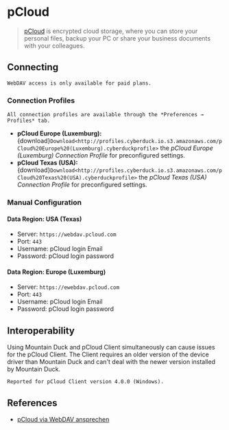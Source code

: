 pCloud
====

> [pCloud](https://www.pcloud.com/) is encrypted cloud storage, where you can store your personal files, backup your PC or share your business documents with your colleagues.

## Connecting

```{attention}
WebDAV access is only available for paid plans.
```

### Connection Profiles

```{note}
All connection profiles are available through the *Preferences → Profiles* tab.
```

- **pCloud Europe (Luxemburg):** {download}`Download<http://profiles.cyberduck.io.s3.amazonaws.com/pCloud%20Europe%20(Luxemburg).cyberduckprofile>` the *pCloud Europe (Luxemburg) Connection Profile* for preconfigured settings.
- **pCloud Texas (USA):** {download}`Download<http://profiles.cyberduck.io.s3.amazonaws.com/pCloud%20Texas%20(USA).cyberduckprofile>` the *pCloud Texas (USA) Connection Profile* for preconfigured settings.	

### Manual Configuration

#### Data Region: USA (Texas)

- Server: `https://webdav.pcloud.com`
- Port: `443`
- Username: pCloud login Email
- Password: pCloud login password

#### Data Region: Europe (Luxemburg)

- Server: `https://ewebdav.pcloud.com`
- Port: `443`
- Username: pCloud login Email
- Password: pCloud login password

## Interoperability

Using Mountain Duck and pCloud Client simultaneously can cause issues for the pCloud Client. The Client requires an older version of the device driver than Mountain Duck and can't deal with the newer version installed by Mountain Duck. 

```{note}
Reported for pCloud Client version 4.0.0 (Windows).
```

## References

- [pCloud via WebDAV ansprechen](https://www.techstream.at/pcloud-via-webdav-ansprechen-geht-das/)